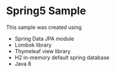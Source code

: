 # Spring5 Sample

This sample was created using

- Spring Data JPA module
- Lombok library
- Thymeleaf view library
- H2 in-memory default spring database
- Java 8 
